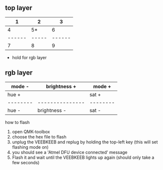   ## top layer

  |   1  |   2  |   3  |
  |------|------|------|
  |   4  |   5* |   6  |
  |------|----- |------|
  |   7  |   8  |   9  |


  * hold for rgb layer

  ## rgb layer

  | mode - | brightness +  | mode + |
  |--------|---------------|--------|
  | hue +  |               | sat +  |
  |--------|---------------|--------|
  | hue -  | brightness -  | sat -  |


  
  how to flash
  1) open QMK-toolbox
  2) choose the hex file to flash
  3) unplug the VEEBKEEB and replug by holding the top-left key (this will set flashing mode on)
  4) you should see a 'Atmel DFU device connected' message
  5) Flash it and wait until the VEEBKEEB lights up again (should only take a few seconds)
